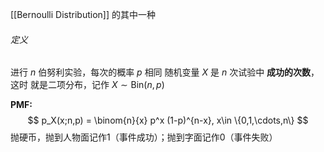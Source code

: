 [[Bernoulli Distribution]] 的其中一种

###### 定义
进行 $n$ 伯努利实验，每次的概率 $p$ 相同
随机变量 $X$ 是 $n$ 次试验中 **成功的次数**，这时 就是二项分布，记作 $X\sim \text{Bin}(n,p)$

**PMF:**
$$
p_X(x;n,p) = \binom{n}{x} p^x (1-p)^{n-x}, x\in \{0,1,\cdots,n\}
$$
抛硬币，抛到人物面记作1（事件成功）；抛到字面记作0（事件失败）

 